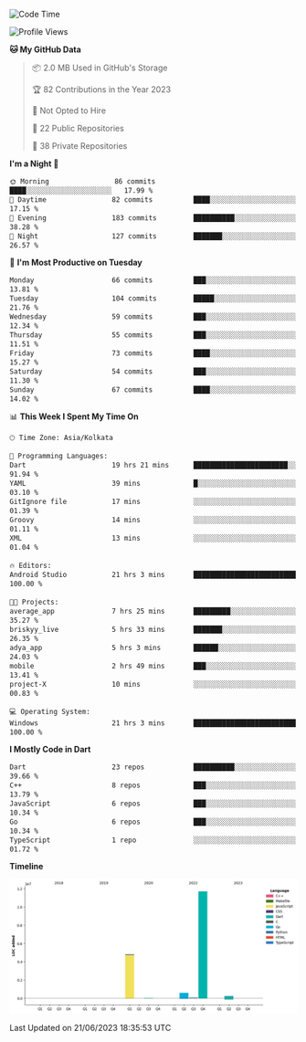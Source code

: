 <!--START_SECTION:waka-->
![Code Time](http://img.shields.io/badge/Code%20Time-782%20hrs%2019%20mins-blue)

![Profile Views](http://img.shields.io/badge/Profile%20Views-7-blue)

**🐱 My GitHub Data** 

> 📦 2.0 MB Used in GitHub's Storage 
 > 
> 🏆 82 Contributions in the Year 2023
 > 
> 🚫 Not Opted to Hire
 > 
> 📜 22 Public Repositories 
 > 
> 🔑 38 Private Repositories 
 > 
**I'm a Night 🦉** 

```text
🌞 Morning                86 commits          ████░░░░░░░░░░░░░░░░░░░░░   17.99 % 
🌆 Daytime                82 commits          ████░░░░░░░░░░░░░░░░░░░░░   17.15 % 
🌃 Evening                183 commits         ██████████░░░░░░░░░░░░░░░   38.28 % 
🌙 Night                  127 commits         ███████░░░░░░░░░░░░░░░░░░   26.57 % 
```
📅 **I'm Most Productive on Tuesday** 

```text
Monday                   66 commits          ███░░░░░░░░░░░░░░░░░░░░░░   13.81 % 
Tuesday                  104 commits         █████░░░░░░░░░░░░░░░░░░░░   21.76 % 
Wednesday                59 commits          ███░░░░░░░░░░░░░░░░░░░░░░   12.34 % 
Thursday                 55 commits          ███░░░░░░░░░░░░░░░░░░░░░░   11.51 % 
Friday                   73 commits          ████░░░░░░░░░░░░░░░░░░░░░   15.27 % 
Saturday                 54 commits          ███░░░░░░░░░░░░░░░░░░░░░░   11.30 % 
Sunday                   67 commits          ████░░░░░░░░░░░░░░░░░░░░░   14.02 % 
```


📊 **This Week I Spent My Time On** 

```text
🕑︎ Time Zone: Asia/Kolkata

💬 Programming Languages: 
Dart                     19 hrs 21 mins      ███████████████████████░░   91.94 % 
YAML                     39 mins             █░░░░░░░░░░░░░░░░░░░░░░░░   03.10 % 
GitIgnore file           17 mins             ░░░░░░░░░░░░░░░░░░░░░░░░░   01.39 % 
Groovy                   14 mins             ░░░░░░░░░░░░░░░░░░░░░░░░░   01.11 % 
XML                      13 mins             ░░░░░░░░░░░░░░░░░░░░░░░░░   01.04 % 

🔥 Editors: 
Android Studio           21 hrs 3 mins       █████████████████████████   100.00 % 

🐱‍💻 Projects: 
average_app              7 hrs 25 mins       █████████░░░░░░░░░░░░░░░░   35.27 % 
briskyy_live             5 hrs 33 mins       ███████░░░░░░░░░░░░░░░░░░   26.35 % 
adya_app                 5 hrs 3 mins        ██████░░░░░░░░░░░░░░░░░░░   24.03 % 
mobile                   2 hrs 49 mins       ███░░░░░░░░░░░░░░░░░░░░░░   13.41 % 
project-X                10 mins             ░░░░░░░░░░░░░░░░░░░░░░░░░   00.83 % 

💻 Operating System: 
Windows                  21 hrs 3 mins       █████████████████████████   100.00 % 
```

**I Mostly Code in Dart** 

```text
Dart                     23 repos            ██████████░░░░░░░░░░░░░░░   39.66 % 
C++                      8 repos             ███░░░░░░░░░░░░░░░░░░░░░░   13.79 % 
JavaScript               6 repos             ███░░░░░░░░░░░░░░░░░░░░░░   10.34 % 
Go                       6 repos             ███░░░░░░░░░░░░░░░░░░░░░░   10.34 % 
TypeScript               1 repo              ░░░░░░░░░░░░░░░░░░░░░░░░░   01.72 % 
```



**Timeline**

![Lines of Code chart](https://raw.githubusercontent.com/shamith16/shamith16/main/assets/bar_graph.png)


 Last Updated on 21/06/2023 18:35:53 UTC
<!--END_SECTION:waka-->

